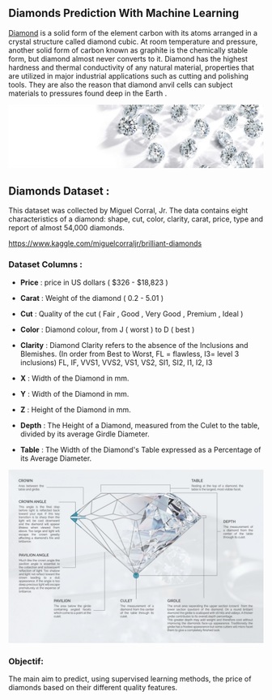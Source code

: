 ## Diamonds Prediction With Machine Learning

[Diamond](https://en.wikipedia.org/wiki/Diamond) is a solid form of the element carbon with its atoms arranged in a crystal structure called diamond cubic. At room temperature and pressure, another solid form of carbon known as graphite is the chemically stable form, but diamond almost never converts to it. Diamond has the highest hardness and thermal conductivity of any natural material, properties that are utilized in major industrial applications such as cutting and polishing tools. They are also the reason that diamond anvil cells can subject materials to pressures found deep in the Earth   .

![](https://github.com/BahramJannesar/DiamondsMachineLearning/blob/master/Image/GuideToDiamonds_LP_Hero_Desktop_v2-2.jpeg)

## Diamonds Dataset :
This dataset was collected by Miguel Corral, Jr. The data contains eight characteristics of a diamond: shape, cut, color, clarity, carat, price, type and report of almost 54,000 diamonds. 

https://www.kaggle.com/miguelcorraljr/brilliant-diamonds


### Dataset Columns :

 * **Price** : price in US dollars ( $326 - $18,823 ) 

 * **Carat** : Weight of the diamond ( 0.2 - 5.01 )

 * **Cut** : Quality of the cut ( Fair , Good , Very Good , Premium , Ideal )

 * **Color** : Diamond colour, from J ( worst ) to D ( best )

 * **Clarity** : Diamond Clarity refers to the absence of the Inclusions and Blemishes. (In order from Best to Worst, FL = flawless, I3= level 3 inclusions) FL, IF, VVS1, VVS2, VS1, VS2, SI1, SI2, I1, I2, I3 

 * **X** : Width of the Diamond in mm.

 * **Y** : Width of the Diamond in mm.

 * **Z** : Height of the Diamond in mm. 

 * **Depth** : The Height of a Diamond, measured from the Culet to the table, divided by its average Girdle Diameter.

 * **Table** : The Width of the Diamond's Table expressed as a Percentage of its Average Diameter.
 
 ![](https://github.com/BahramJannesar/DiamondsMachineLearning/blob/master/Image/Anglo-DiamondAnatomy_03.jpg)

### Objectif:
The main aim to predict, using supervised learning methods, the price of diamonds based on their different quality features.
